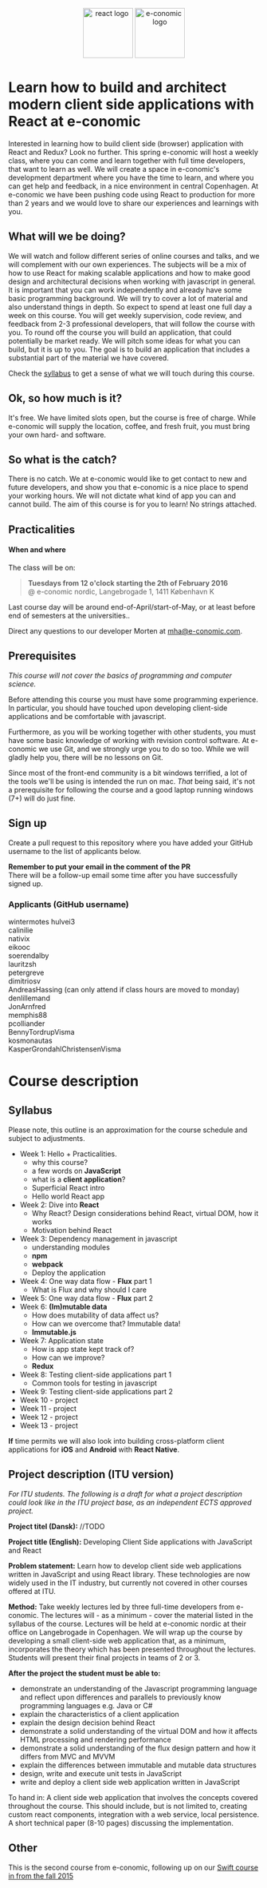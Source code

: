 <!-- ![Swift logo]() -->
<p align="center">
<img height="100" src="https://www.wagonhq.com/images/posts/react.png" alt="react logo">
<img width="100" height="100" src="http://ordrestyring.dk/wp-content/uploads/2015/05/e-conomic_ny.jpg" alt="e-conomic logo">
</p>

# Learn how to build and architect modern client side applications with React at e-conomic

Interested in learning how to build client side (browser) application with React and Redux?  Look no further. This spring e-conomic will host a weekly class, where you can come and learn together with full time developers, that want to learn as well. We will create a space in e-conomic's development department where you have the time to learn, and where you can get help and feedback, in a nice environment in central Copenhagen. At e-conomic we have been pushing code using React to production for more than 2 years and we would love to share our experiences and learnings with you.

## What will we be doing? 
We will watch and follow different series of online courses and talks, and we will complement with our own experiences. The subjects will be a mix of how to use React for making scalable applications and how to make good design and architectural decisions when working with javascript in general.   
It is important that you can work independently and already have some basic programming background. We will try to cover a lot of material and also understand things in depth. So expect to spend at least one full day a week on this course. You will get weekly supervision, code review, and feedback from 2-3 professional developers, that will follow the course with you. To round off the course you will build an application, that could potentially be market ready. We will pitch some ideas for what you can build, but it is up to you. The goal is to build an application that includes a substantial part of the material we have covered.

Check the <a href="#syllabus">syllabus</a> to get a sense of what we will touch during this course.

## Ok, so how much is it?
It's free. We have limited slots open, but the course is free of charge. While e-conomic will supply the location, coffee, and fresh fruit, you must bring your own hard- and software.

## So what is the catch?
There is no catch. We at e-conomic would like to get contact to new and future developers, and show you that e-conomic is a nice place to spend your working hours. We will not dictate what kind of app you can and cannot build. The aim of this course is for you to learn! No strings attached.

## Practicalities

#### When and where

The class will be on:

>**Tuesdays from 12 o'clock starting the 2th of February 2016**   
>@ e-conomic nordic, Langebrogade 1, 1411 København K  

Last course day will be around end-of-April/start-of-May, or at least before end of semesters at the universities..

Direct any questions to our developer Morten at mha@e-conomic.com.

## Prerequisites
*This course will not cover the basics of programming and computer science.*

Before attending this course you must have some programming experience. In particular, you should have touched upon developing client-side applications and be comfortable with javascript.

Furthermore, as you will be working together with other students, you must have some basic knowledge of working with revision control software. At e-conomic we use Git, and we strongly urge you to do so too. While we will gladly help you, there will be no lessons on Git.

Since most of the front-end community is a bit windows terrified, a lot of the tools we'll be using is intended the run on mac.
_That_ being said, it's not a prerequisite for following the course and a good laptop running windows (7+) will do just fine.

## Sign up
Create a pull request to this repository where you have added your GitHub username to the list of applicants below.   

**Remember to put your email in the comment of the PR**   
There will be a follow-up email some time after you have successfully signed up.

### Applicants (GitHub username)

wintermotes
hulvei3   
calinilie  
nativix   
eikooc   
soerendalby  
lauritzsh   
petergreve   
dimitriosv     
AndreasHassing (can only attend if class hours are moved to monday)    
denlillemand    
JonArnfred   
memphis88   
pcolliander   
BennyTordrupVisma  
kosmonautas   
KasperGrondahlChristensenVisma

# Course description

## Syllabus 

Please note, this outline is an approximation for the course schedule and subject to adjustments.

 * Week 1: Hello + Practicalities. 
   * why this course?
   * a few words on __JavaScript__
   * what is a __client application__?
   * Superficial React intro
   * Hello world React app
 * Week 2: Dive into __React__
   * Why React? Design considerations behind React, virtual DOM, how it works
   * Motivation behind React
 * Week 3: Dependency management in javascript
   * understanding modules
   * __npm__
   * __webpack__
   * Deploy the application
 * Week 4: One way data flow - __Flux__ part 1
   * What is Flux and why should I care
 * Week 5: One way data flow - __Flux__ part 2
 * Week 6: __(Im)mutable data__
   * How does mutability of data affect us?
   * How can we overcome that? Immutable data!
   * __Immutable.js__
 * Week 7: Application state
   * How is app state kept track of?
   * How can we improve?
   * __Redux__
 * Week 8: Testing client-side applications part 1
   * Common tools for testing in javascript
 * Week 9: Testing client-side applications part 2
 * Week 10 - project
 * Week 11 - project
 * Week 12 - project
 * Week 13 - project

__If__ time permits we will also look into building cross-platform client applications for __iOS__ and __Android__ with __React Native__. 

## Project description (ITU version)

<i>For ITU students. The following is a draft for what a project description could look like in the ITU project base, as an independent ECTS approved project.</i>

<b>Project titel (Dansk):</b> //TODO

<b>Project title (English):</b> Developing Client Side applications with JavaScript and React

<b>Problem statement:</b> Learn how to develop client side web applications written in JavaScript and using React library. These technologies are now widely used in the IT industry, but currently not covered in other courses offered at ITU.

<b>Method:</b> Take weekly lectures led by three full-time developers from e-conomic. The lectures will - as a minimum - cover the material listed in the syllabus of the course. Lectures will be held at e-conomic nordic at their office on Langebrogade in Copenhagen. We will wrap up the course by developing a small client-side web application that, as a minimum, incorporates the theory which has been presented throughout the lectures. Students will present their final projects in teams of 2 or 3.

<b>After the project the student must be able to:</b>

* demonstrate an understanding of the Javascript programming language and reflect upon differences and parallels to previously know programming languages e.g. Java or C#
* explain the characteristics of a client application
* explain the design decision behind React
* demonstrate a solid understanding of the virtual DOM and how it affects HTML processing and rendering performance
* demonstrate a solid understanding of the flux design pattern and how it differs from MVC and MVVM
* explain the differences between immutable and mutable data structures
* design, write and execute unit tests in JavaScript
* write and deploy a client side web application written in JavaScript

To hand in: A client side web application that involves the concepts covered throughout the course. This should include, but is not limited to, creating custom react components, integration with a web service, local persistence. A short technical paper (8-10 pages) discussing the implementation.


## Other
This is the second course from e-conomic, following up on our [Swift course in from the fall 2015](https://github.com/e-conomic/swift-course/)
